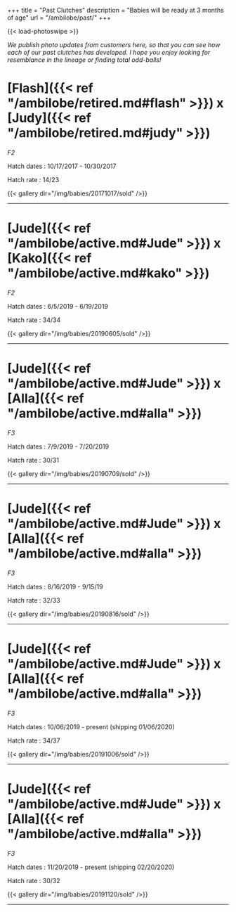 +++
title = "Past Clutches"
description = "Babies will be ready at 3 months of age"
url = "/ambilobe/past/"
+++

{{< load-photoswipe >}}

*We publish photo updates from customers here, so that you can see how each of our past clutches has developed. I hope you enjoy looking for resemblance in the lineage or finding total odd-balls!*

# [Flash]({{< ref "/ambilobe/retired.md#flash" >}}) x [Judy]({{< ref "/ambilobe/retired.md#judy" >}})
*F2*

Hatch dates
: 10/17/2017 - 10/30/2017

Hatch rate
: 14/23

{{< gallery dir="/img/babies/20171017/sold" />}}

<hr>

# [Jude]({{< ref "/ambilobe/active.md#Jude" >}}) x [Kako]({{< ref "/ambilobe/active.md#kako" >}}) 
*F2*

Hatch dates
: 6/5/2019 - 6/19/2019

Hatch rate
: 34/34

{{< gallery dir="/img/babies/20190605/sold" />}}

<hr>

# [Jude]({{< ref "/ambilobe/active.md#Jude" >}}) x [Alla]({{< ref "/ambilobe/active.md#alla" >}})
*F3*

Hatch dates
: 7/9/2019 - 7/20/2019

Hatch rate
: 30/31

{{< gallery dir="/img/babies/20190709/sold" />}}

<hr>

# [Jude]({{< ref "/ambilobe/active.md#Jude" >}}) x [Alla]({{< ref "/ambilobe/active.md#alla" >}})
*F3*

Hatch dates
: 8/16/2019 - 9/15/19

Hatch rate
: 32/33

{{< gallery dir="/img/babies/20190816/sold" />}}

<hr>

# [Jude]({{< ref "/ambilobe/active.md#Jude" >}}) x [Alla]({{< ref "/ambilobe/active.md#alla" >}})
*F3*

Hatch dates
: 10/06/2019 - present (shipping 01/06/2020)

Hatch rate
: 34/37

{{< gallery dir="/img/babies/20191006/sold" />}}

<hr>

# [Jude]({{< ref "/ambilobe/active.md#Jude" >}}) x [Alla]({{< ref "/ambilobe/active.md#alla" >}})
*F3*

Hatch dates
: 11/20/2019 - present (shipping 02/20/2020)

Hatch rate
: 30/32

{{< gallery dir="/img/babies/20191120/sold" />}}

<hr>